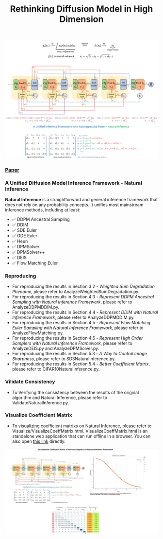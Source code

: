 <div style="text-align: center;">
	<h1 style="display:block">
		Rethinking Diffusion Model in High Dimension </span>
    </h1>
</div>
</br>



![NaturalDiffusion](degradation_inference_framework_coeff_matrix.png)

### [Paper](https://arxiv.org/abs/2503.08643) 

### A Unified Diffusion Model Inference Framework - Natural Inference

**Natural Inference** is a straightforward and general inference framework that does not rely on any probability concepts. It unifies most mainstream inference methods, including at least:

- &#x2705; DDPM Ancestral Sampling
- &#x2705; DDIM
- &#x2705; SDE Euler
- &#x2705; ODE Euler
- &#x2705; Heun
- &#x2705; DPMSolver
- &#x2705; DPMSolver++
- &#x2705; DEIS
- &#x2705; Flow Matching Euler

### Reproducing 
- For reproducing the results in Section 3.2 - *Weighted Sum Degradation Phenome*, please refer to AnalyzeWeightedSumDegradation.py.
- For reproducing the results in Section 4.3 - *Represent DDPM Ancestral Sampling with Natural Inference Framework*, please refer to AnalyzeDDPMDDIM.py.
- For reproducing the results in Section 4.4 - *Represent DDIM with Natural Inference Framework*, please refer to AnalyzeDDPMDDIM.py.
- For reproducing the results in Section 4.5 - *Represent Flow Matching Euler Sampling with Natural Inference Framework*, please refer to AnalyzeFlowMatching.py.
- For reproducing the results in Section 4.6 - *Represent High Order Samplers with Natural Inference Framework*, please refer to AnalyzeDEIS.py and AnalyzeDPMSolver.py.
- For reproducing the results in Section 5.3 - *A Way to Control Image Sharpness*, please refer to SD3NaturalInference.py.
- For reproducing the results in Section 5.4 - *Better Coefficient Matrix*, please refer to CIFAR10NaturalInference.py.


### Vilidate Consistency

- To Verifying the consistency between the results of the original algorithm and Natural Inference, please refer to ValidateNaturalInference.py.

### Visualize Coefficient Matrix

- To visualizing coefficient matrixs on Natural Inference, please refer to Visualize/VisualizeCoeffMatrix.html. VisualizeCoeffMatrix.html is an standalone web application that can run offline in a browser. You can also open [this link](https://blairstar.github.io/CoeffMatrix/) directly.

[![Visualze coefficient matrix](visualize/VisualizeCoeffMatrix.jpg)](https://www.youtube.com/watch?v=2zRA1T7wC6E)

